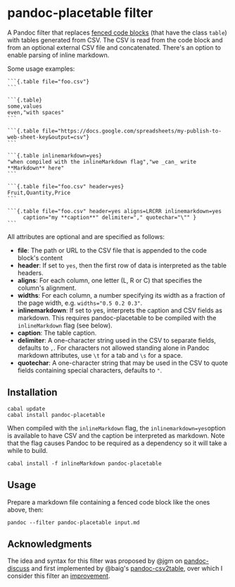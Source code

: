 # pandoc-placetable filter

A Pandoc filter that replaces [fenced code blocks](http://pandoc.org/README.html#fenced-code-blocks)
(that have the class `table`) with tables generated from CSV. The CSV is read from the code block
and from an optional external CSV file and concatenated. There's an option to enable parsing of
inline markdown.

Some usage examples:

    ```{.table file="foo.csv"}
    ```

    ```{.table}
    some,values
    even,"with spaces"
    ```

    ```{.table file="https://docs.google.com/spreadsheets/my-publish-to-web-sheet-key&output=csv"}
    ```

    ```{.table inlinemarkdown=yes}
    "when compiled with the inlineMarkdown flag","we _can_ write **Markdown** here"
    ```

    ```{.table file="foo.csv" header=yes}
    Fruit,Quantity,Price
    ```

    ```{.table file="foo.csv" header=yes aligns=LRCRR inlinemarkdown=yes
         caption="my **caption**" delimiter="," quotechar="\"" }
    ```
All attributes are optional and are specified as follows:

- **file**: The path or URL to the CSV file that is appended to the code block's content
- **header**: If set to `yes`, then the first row of data is interpreted as the table headers.
- **aligns**: For each column, one letter (L, R or C) that specifies the column's alignment.
- **widths**: For each column, a number specifying its width as a fraction of the page width,
  e.g. `widths="0.5 0.2 0.3"`.
- **inlinemarkdown**: If set to yes, interprets the caption and CSV fields as markdown.
  This requires pandoc-placetable to be compiled with the `inlineMarkdown` flag (see below).
- **caption**: The table caption.
- **delimiter**: A one-character string used in the CSV to separate fields, defaults to `,`.
  For characters not allowed standing alone in Pandoc markdown attributes, use `\t` for a
  tab and `\s` for a space.
- **quotechar**: A one-character string that may be used in the CSV to quote fields containing
  special characters, defaults to `"`.

## Installation

    cabal update
    cabal install pandoc-placetable

When compiled with the `inlineMarkdown` flag, the `inlinemarkdown=yes`option is available to
have CSV and the caption be interpreted as markdown. Note that the flag causes Pandoc to be
required as a dependency so it will take a while to build.

    cabal install -f inlineMarkdown pandoc-placetable

## Usage

Prepare a markdown file containing a fenced code block like the ones above, then:

    pandoc --filter pandoc-placetable input.md

## Acknowledgments

The idea and syntax for this filter was proposed by @jgm on
[pandoc-discuss](https://groups.google.com/forum/#!topic/pandoc-discuss/kBdJU_JktzI)
and first implemented by @baig's [pandoc-csv2table](https://github.com/baig/pandoc-csv2table),
over which I consider this filter an [improvement](https://github.com/mb21/pandoc-placetable/issues/1).
